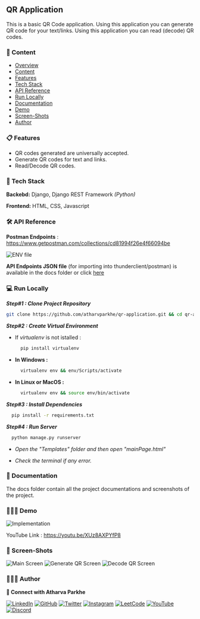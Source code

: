 
## QR Application

This is a basic QR Code application.
Using this application you can generate QR code for your text/links.
Using this application you can read (decode) QR codes.


### 🔗 Content

* [Overview](#qr-application)
* [Content](#content)
* [Features](#features)
* [Tech Stack](#tech-stack)
* [API Reference](#api-reference)
* [Run Locally](#run-locally)
* [Documentation](#documentation)
* [Demo](#demo)
* [Screen-Shots](#screen-shots)
* [Author](#author)


### 📋 Features

- QR codes generated are universally accepted.
- Generate QR codes for text and links.
- Read/Decode QR codes.


### 🧰 Tech Stack

**Backebd:** Django, Django REST Framework *(Python)*

**Frontend:** HTML, CSS, Javascript


### 🛠 API Reference

**Postman Endpoints** : https://www.getpostman.com/collections/cd81994f26e4f66094be

![ENV file](docs/ss.png)

**API Endpoints JSON file** (for importing into thunderclient/postman) is available in the docs folder or click [here](docs/endpoints.json) 


### 💻 Run Locally

***Step#1 : Clone Project Repository***

```bash
git clone https://github.com/atharvparkhe/qr-application.git && cd qr-application
```

***Step#2 : Create Virtual Environment***

* If *virtualenv* is not istalled :
  ```bash
    pip install virtualenv
  ```
* **In Windows :**
  ```bash
    virtualenv env && env/Scripts/activate
  ```
* **In Linux or MacOS :**
  ```bash
    virtualenv env && source env/bin/activate
  ```

***Step#3 : Install Dependencies***

```bash
  pip install -r requirements.txt
```

***Step#4 : Run Server***

```bash
  python manage.py runserver
```
- *Open the "Templates" folder and then open "mainPage.html"*

- *Check the terminal if any error.*


### 📄 Documentation

The docs folder contain all the project documentations and screenshots of the project.


### 🧑🏻‍💻 Demo

![Implementation](docs/abc.gif)

YouTube Link : https://youtu.be/XUz8AXPYfP8


### 🌄 Screen-Shots

![Main Screen](docs/project/main-screen.png)
![Generate QR Screen](docs/project/generate-screen.png)
![Decode QR Screen](docs/project/read-screen.png)


### 🙋🏻‍♂️ Author

**🤝 Connect with Atharva Parkhe**

[![LinkedIn](https://img.shields.io/badge/LinkedIn-0077B5?style=for-the-badge&logo=linkedin&logoColor=white)](https://www.linkedin.com/in/atharva-parkhe-3283b2202/)
[![GitHub](https://img.shields.io/badge/GitHub-100000?style=for-the-badge&logo=github&logoColor=white)](https://www.github.com/atharvparkhe/)
[![Twitter](https://img.shields.io/badge/Twitter-1DA1F2?style=for-the-badge&logo=twitter&logoColor=white)](https://www.twitter.com/atharvparkhe/)
[![Instagram](https://img.shields.io/badge/Instagram-E4405F?style=for-the-badge&logo=instagram&logoColor=white)](https://www.instagram.com/atharvparkhe/)
[![LeetCode](https://img.shields.io/badge/-LeetCode-FFA116?style=for-the-badge&logo=LeetCode&logoColor=black)](https://leetcode.com/patharv777/)
[![YouTube](https://img.shields.io/badge/YouTube-FF0000?style=for-the-badge&logo=youtube&logoColor=white)](https://www.youtube.com/channel/UChimOJO64hOqtE7HCgtiIig)
[![Discord](https://img.shields.io/badge/Discord-5865F2?style=for-the-badge&logo=discord&logoColor=white)](https://discord.gg/8WNC43Xsfc)
